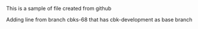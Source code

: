 This is a sample of file created from github

Adding line from branch cbks-68 that has cbk-development as base branch
